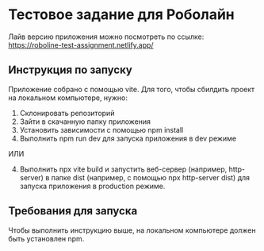 # Тестовое задание для Роболайн

Лайв версию приложения можно посмотреть по ссылке: https://roboline-test-assignment.netlify.app/

## Инструкция по запуску

Приложение собрано с помощью vite. Для того, чтобы сбилдить проект на локальном компьютере, нужно:

1. Склонировать репозиторий
2. Зайти в скачанную папку приложения
3. Установить зависимости с помощью npm install
4. Выполнить npm run dev для запуска приложения в dev режиме

ИЛИ

4. Выполнить npx vite build и запустить веб-сервер (например, http-server) в папке dist (например, с помощью npx http-server dist) для запуска приложения в production режиме.

## Требования для запуска

Чтобы выполнить инструкцию выше, на локальном компьютере должен быть установлен npm.
